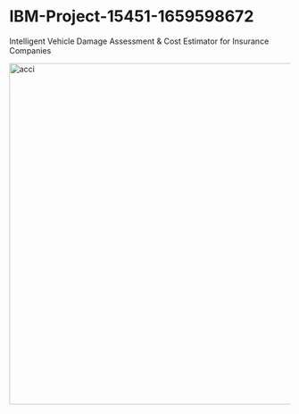 # IBM-Project-15451-1659598672
Intelligent Vehicle Damage Assessment &amp; Cost Estimator for Insurance Companies



<img width="612" alt="acci" src="https://user-images.githubusercontent.com/113674034/201834212-786b9172-303c-4f17-9d83-ee70f89c3537.png">
